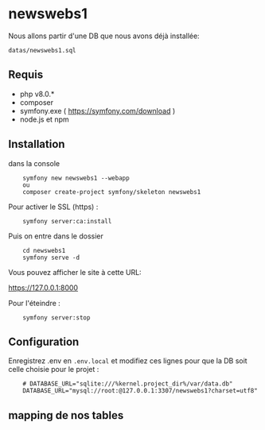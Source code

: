 # newswebs1

Nous allons partir d'une DB que nous avons déjà installée:

`datas/newswebs1.sql`

## Requis

- php v8.0.*
- composer
- symfony.exe ( https://symfony.com/download )
- node.js et npm

## Installation

dans la console

        symfony new newswebs1 --webapp
        ou
        composer create-project symfony/skeleton newswebs1

Pour activer le SSL (https) :

        symfony server:ca:install

Puis on entre dans le dossier

        cd newswebs1
        symfony serve -d

Vous pouvez afficher le site à cette URL:

https://127.0.0.1:8000

Pour l'éteindre :

        symfony server:stop

## Configuration

Enregistrez .env en `.env.local` et modifiez ces lignes pour que la DB soit celle choisie pour le projet :

        # DATABASE_URL="sqlite:///%kernel.project_dir%/var/data.db"
        DATABASE_URL="mysql://root:@127.0.0.1:3307/newswebs1?charset=utf8"

## mapping de nos tables

